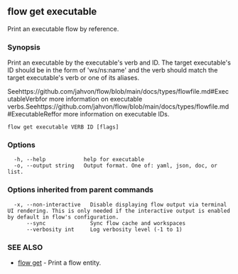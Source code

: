 ## flow get executable

Print an executable flow by reference.

### Synopsis

Print an executable by the executable's verb and ID.
The target executable's ID should be in the  form of 'ws/ns:name' and the verb should match the target executable's verb or one of its aliases.

Seehttps://github.com/jahvon/flow/blob/main/docs/types/flowfile.md#ExecutableVerbfor more information on executable verbs.Seehttps://github.com/jahvon/flow/blob/main/docs/types/flowfile.md#ExecutableReffor more information on executable IDs.

```
flow get executable VERB ID [flags]
```

### Options

```
  -h, --help            help for executable
  -o, --output string   Output format. One of: yaml, json, doc, or list.
```

### Options inherited from parent commands

```
  -x, --non-interactive   Disable displaying flow output via terminal UI rendering. This is only needed if the interactive output is enabled by default in flow's configuration.
      --sync              Sync flow cache and workspaces
      --verbosity int     Log verbosity level (-1 to 1)
```

### SEE ALSO

* [flow get](flow_get.md)	 - Print a flow entity.


